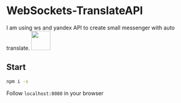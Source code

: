 # WebSockets-TranslateAPI
I am using ws and yandex API to create small messenger with auto translate. 
<img src="https://travis-ci.org/bakugod/WebSockets-TranslateAPI.svg?branch=master" height="50" />
## Start
```bash
npm i -s
```
Follow `localhost:8080` in your browser
